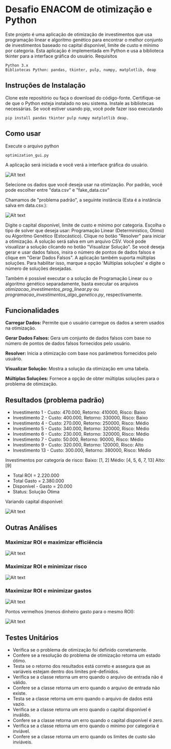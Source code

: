 # Desafio ENACOM de otimização e Python


Este projeto é uma aplicação de otimização de investimentos que usa programação linear e algoritmo genético para encontrar o melhor conjunto de investimentos baseado no capital disponível, limite de custo e mínimo por categoria. Esta aplicação é implementada em Python e usa a biblioteca tkinter para a interface gráfica do usuário.
Requisitos

    Python 3.x
    Bibliotecas Python: pandas, tkinter, pulp, numpy, matplotlib, deap


## Instruções de Instalação

Clone este repositório ou faça o download do código-fonte.
Certifique-se de que o Python esteja instalado no seu sistema.
Instale as bibliotecas necessárias. Se você estiver usando pip, você pode fazer isso executando

    pip install pandas tkinter pulp numpy matplotlib deap.

## Como usar

Execute o arquivo python 

    optimization_gui.py

A aplicação será iniciada e você verá a interface gráfica do usuário.

![Alt text](/images/image-5.png)

Selecione os dados que você deseja usar na otimização. Por padrão, você pode escolher entre "data.csv" e "fake_data.csv"

Chamamos de "problema padrão", a seguinte instância (Esta é a instância salva em data.csv.):

![Alt text](/images/enacom.png)

Digite o capital disponível, limite de custo e mínimo por categoria.
Escolha o tipo de solver que deseja usar: Programação Linear (Determinístico, Ótimo) ou Algoritmo Genético (Estocástico).
Clique no botão "Resolver" para iniciar a otimização. A solução será salva em um arquivo CSV.
Você pode visualizar a solução clicando no botão "Visualizar Solução".
Se você deseja gerar e usar dados falsos, insira o número de pontos de dados falsos e clique em "Gerar Dados Falsos".
A aplicação também suporta múltiplas soluções. Para habilitar isso, marque a opção 'Múltiplas soluções' e digite o número de soluções desejadas.

Também é possível executar o a solução de Programação Linear ou o algoritmo genético separadamente, basta executar os arquivos *otimizacao_investimentos_prog_linear.py* ou *programacao_investimentos_algo_genetico.py*, respectivamente.

## Funcionalidades

**Carregar Dados:** Permite que o usuário carregue os dados a serem usados na otimização.

**Gerar Dados Falsos:** Gera um conjunto de dados falsos com base no número de pontos de dados falsos fornecidos pelo usuário.

**Resolver:** Inicia a otimização com base nos parâmetros fornecidos pelo usuário.

**Visualizar Solução:** Mostra a solução da otimização em uma tabela.

**Múltiplas Soluções:** Fornece a opção de obter múltiplas soluções para o problema de otimização.

## Resultados (problema padrão)

- Investimento 1  - Custo: 470.000, Retorno: 410000, Risco: Baixo
- Investimento 2  - Custo: 400.000, Retorno: 330000, Risco: Baixo
- Investimento 4  - Custo: 270.000, Retorno: 250000, Risco: Médio
- Investimento 5  - Custo: 340.000, Retorno: 320000, Risco: Médio
- Investimento 6  - Custo: 230.000, Retorno: 320000, Risco: Médio
- Investimento 7  - Custo: 50.000, Retorno: 90000, Risco: Médio
- Investimento 9  - Custo: 320.000, Retorno: 120000, Risco: Alto
- Investimento 13  - Custo: 300.000, Retorno: 380000, Risco: Médio

Investimentos por categoria de risco:
Baixo: [1, 2]
Médio: [4, 5, 6, 7, 13]
Alto: [9]

- Total ROI = 2.220.000
- Total Gasto = 2.380.000
- Disponível  - Gasto = 20.000
- Status: Solução Ótima

Variando capital disponível:

![Alt text](/images/image.png)

## Outras Análises

### Maximizar ROI e maximizar efficiência

![Alt text](/images/image-1.png)

### Maximizar ROI e minimizar risco

![Alt text](/images/image-2.png)

### Maximizar ROI e minimizar gastos

![Alt text](/images/image-3.png)

Pontos vermelhos (menos dinheiro gasto para o mesmo ROI):

![Alt text](/images/image-4.png)

## Testes Unitários

- Verifica se o problema de otimização foi definido corretamente.
- Confere se a resolução do problema de otimização retorna um estado ótimo.
- Testa se o retorno dos resultados está correto e assegura que as variáveis estejam dentro dos limites pré-definidos.
- Verifica se a classe retorna um erro quando o arquivo de entrada não é válido.
- Confere se a classe retorna um erro quando o arquivo de entrada não existe.
- Testa se a classe retorna um erro quando o arquivo de dados está vazio.
- Verifica se a classe retorna um erro quando o capital disponível é inválido.
- Confere se a classe retorna um erro quando o capital disponível é zero.
- Verifica se a classe retorna um erro quando o mínimo por categoria é inviável.
- Confere se a classe retorna um erro quando os limites de custo são inviáveis.


